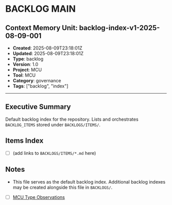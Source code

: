 # BACKLOG MAIN

## Context Memory Unit: backlog-index-v1-2025-08-09-001
- **Created**: 2025-08-09T23:18:01Z
- **Updated**: 2025-08-09T23:18:01Z
- **Type**: backlog
- **Version**: 1.0
- **Project**: MCU
- **Tool**: MCU
- **Category**: governance
- **Tags**: ["backlog", "index"]

---

## Executive Summary
Default backlog index for the repository. Lists and orchestrates `BACKLOG_ITEMS` stored under `BACKLOGS/ITEMS/`.

## Items Index
- [ ] (add links to `BACKLOGS/ITEMS/*.md` here)

## Notes
- This file serves as the default backlog index. Additional backlog indexes may be created alongside this file in `BACKLOGS/`.
- [ ] [MCU Type Observations](ITEMS/BLIT_007f0101_2025-08-09T16-02-41Z.md)
